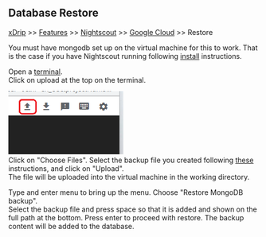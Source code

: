 ## Database Restore
[xDrip](../../README.md) >> [Features](../Features_page.md) >> [Nightscout](../Nightscout_page.md) >> [Google Cloud](./GoogleCloud.md) >> Restore  
  
You must have mongodb set up on the virtual machine for this to work.  That is the case if you have Nightscout running following [install](./NS_Install.md) instructions.  
  
Open a [terminal](./Terminal.md).  
Click on upload at the top on the terminal.  
  
![](./images/Upload.png)  
Click on "Choose Files".  Select the backup file you created following [these](./DatabaseBackup.md) instructions, and click on "Upload".  
The file will be uploaded into the virtual machine in the working directory.  

Type and enter menu to bring up the menu.  Choose "Restore MongoDB backup".  
Select the backup file and press space so that it is added and shown on the full path at the bottom.  Press enter to proceed with restore.  The backup content will be added to the database.  
  
